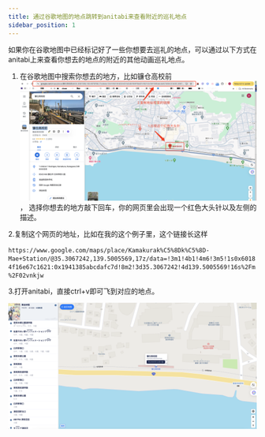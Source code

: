 ```yaml
---
title: 通过谷歌地图的地点跳转到anitabi来查看附近的巡礼地点
sidebar_position: 1
---
```


如果你在谷歌地图中已经标记好了一些你想要去巡礼的地点，可以通过以下方式在anitabi上来查看你想去的地点的附近的其他动画巡礼地点。

1. 在谷歌地图中搜索你想去的地方，比如镰仓高校前
![Kamakura-kōkō-mae](/tutorial-basics/img/tutorial-basics/jump-from-google-map/Kamakura-kōkō-mae.png)， 选择你想去的地方敲下回车，你的网页里会出现一个红色大头针以及左侧的描述。

2.复制这个网页的地址，比如在我的这个例子里，这个链接长这样

``
https://www.google.com/maps/place/Kamakurak%C5%8Dk%C5%8D-Mae+Station/@35.3067242,139.5005569,17z/data=!3m1!4b1!4m6!3m5!1s0x60184f16e67c1621:0x1941385abcdafc7d!8m2!3d35.3067242!4d139.5005569!16s%2Fm%2F02vnkjw
``

3.打开anitabi，直接ctrl+v即可飞到对应的地点。

![paste-anitabi-example.png](img/tutorial-basics/jump-from-google-map/paste-anitabi-example.png)



